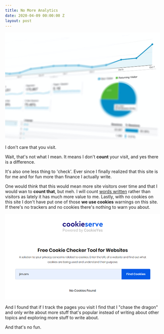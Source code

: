 ```yaml
---
title: No More Analytics
date: 2020-04-09 00:00:00 Z
layout: post
---
```


![graph](/images/graph.jpg)

I don't care that you visit.

Wait, that's not what I mean. It means I don't **count** your visit, and yes there is a difference.

It's also one less thing to 'check'. Ever since I finally realized that this site is for me and for fun more than finance I actually write.

One would think that this would mean more site visitors over time and that I would wan to **count that**, but meh. I will count [words written](http://jim.am/one-million-words) rather than visitors as lately it has much more value to me.
Lastly, with no cookies on this site I don't have put one of those **we use cookies** warnings on this site. If there's no trackers and no cookies there's nothing to warn you about.

![cookies](/images/cookies.png)

And I found that if I track the pages you visit I find that I "chase the dragon" and only write about more stuff that's popular instead of writing about other topics and exploring more stuff to write about.

And that's no fun.

